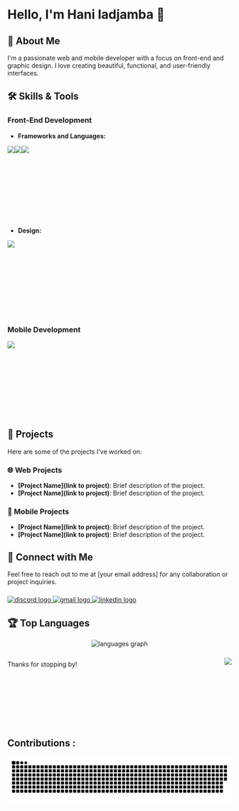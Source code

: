 # Hello, I'm Hani ladjamba 👋

## 🚀 About Me
I'm a passionate web and mobile developer with a focus on front-end and graphic design. I love creating beautiful, functional, and user-friendly interfaces.

## 🛠 Skills & Tools

### Front-End Development
- **Frameworks and Languages:**

<img align="left" height="150" src="https://i.giphy.com/eNAsjO55tPbgaor7ma.webp"  />
<img align="left" height="150" src="https://miro.medium.com/max/1260/1*-tOldEbfjijxn9VqZeULqg.gif"  />
<img align="left" height="150" src="https://media0.giphy.com/media/v1.Y2lkPTc5MGI3NjExaGU5czE4eXo1b3Y3NHRiNmljNXhkdGl3dnFhNTZ3YmpkZ2w4dTBpNyZlcD12MV9pbnRlcm5hbF9naWZfYnlfaWQmY3Q9cw/fsEaZldNC8A1PJ3mwp/giphy.gif"  />

<br clear="left" />

<br />

- **Design:**
<img align="left" height="150" src="https://cdn.dribbble.com/users/2653319/screenshots/6813714/figma_logo_animation.gif"  />

<br clear="left" />
<br />

### Mobile Development
<img align="left" height="150" src="https://miro.medium.com/v2/resize:fit:730/0*p8mhVdHuUL03Tdzz."  />

<br clear="left" />
<br />

## 🌟 Projects
Here are some of the projects I've worked on:

### 🌐 Web Projects
- **[Project Name](link to project)**: Brief description of the project.
- **[Project Name](link to project)**: Brief description of the project.

### 📱 Mobile Projects
- **[Project Name](link to project)**: Brief description of the project.
- **[Project Name](link to project)**: Brief description of the project.

## 🔗 Connect with Me
Feel free to reach out to me at [your email address] for any collaboration or project inquiries.
###

<div align="left">
  <a href="https://discord.com" target="_blank">
    <img src="https://img.shields.io/static/v1?message=Discord&logo=discord&label=&color=7289DA&logoColor=white&labelColor=&style=for-the-badge" height="35" alt="discord logo" />
  </a>
  <a href="mailto:contact.haniladjamba@gmail.com" target="_blank">
    <img src="https://img.shields.io/static/v1?message=Gmail&logo=gmail&label=&color=D14836&logoColor=white&labelColor=&style=for-the-badge" height="35" alt="gmail logo" />
  </a>
  <a href="https://https://www.linkedin.com/in/hani-ladjamba-42406730a/" target="_blank">
    <img src="https://img.shields.io/static/v1?message=LinkedIn&logo=linkedin&label=&color=0077B5&logoColor=white&labelColor=&style=for-the-badge" height="35" alt="linkedin logo" />
  </a>
</div>

###

## 🏆 Top Languages
<div align="center">
  <img src="https://github-readme-stats.vercel.app/api/top-langs?username=haniladjamba&locale=en&hide_title=false&layout=compact&card_width=320&langs_count=5&theme=dracula&hide_border=false" height="200" alt="languages graph"  />
</div>

###

<img align="right" height="150" src="https://media.tenor.com/J6xeNjc2CfMAAAAi/duck-dancing-transparent-duck.gif"  />

###

##

Thanks for stopping by!

##

<br clear="both">

<h2 align="left">Contributions :</h2>

![snake svg](https://github.com/haniladjamba/haniladjamba/blob/output/snake.svg)

###
